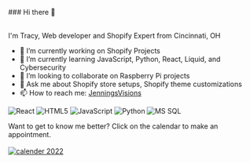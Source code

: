 <p>### Hi there 👋

 </br> I'm Tracy, Web developer and Shopify Expert from Cincinnati, OH</p>

- 🔭 I’m currently working on Shopify Projects
- 🌱 I’m currently learning JavaScript, Python, React, Liquid, and Cybersecurity
- 👯 I’m looking to collaborate on Raspberry Pi projects
- 💬 Ask me about Shopify store setups, Shopify theme customizations
- 📫 How to reach me: <a href="https://www.jenningsvisions.dev/">JenningsVisions</a>
<p>
<img alt="React" src="https://img.shields.io/badge/react-%2320232a.svg?style=for-the-badge&logo=react&logoColor=%2361DAFB" />
<img alt="HTML5" src="https://img.shields.io/badge/html5-%23E34F26.svg?style=for-the-badge&logo=html5&logoColor=white" />
<img alt="JavaScript" src="https://img.shields.io/badge/javascript-%23323330.svg?style=for-the-badge&logo=javascript&logoColor=%23F7DF1E"/>
<img alt="Python" src="https://img.shields.io/badge/python-3670A0?style=for-the-badge&logo=python&logoColor=ffdd54" />
<img alt ="MS SQL" src="https://img.shields.io/badge/Microsoft%20SQL%20Server-CC2927?style=for-the-badge&logo=microsoft%20sql%20server&logoColor=white"/>
</p>
<p> Want to get to know me better? Click on the calendar to make an appointment.<br></br>
<a href="https://calendly.com/jenningsvisions/30min">
<img alt="calender 2022" src="https://user-images.githubusercontent.com/61357154/188510700-9c6b9cbc-de1b-4d2a-8ba5-8c4b4173f2df.jpeg"a>
</p>








